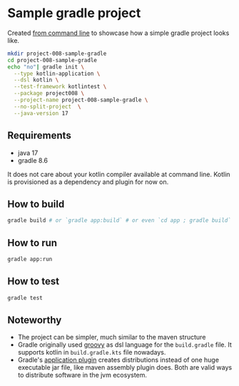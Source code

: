 # Sample gradle project

Created [from command line][projects] to showcase how a simple gradle project
looks like.

```bash
mkdir project-008-sample-gradle
cd project-008-sample-gradle
echo "no"| gradle init \
  --type kotlin-application \
  --dsl kotlin \
  --test-framework kotlintest \
  --package project008 \
  --project-name project-008-sample-gradle \
  --no-split-project  \
  --java-version 17
```

## Requirements

- java 17
- gradle 8.6

It does not care about your kotlin compiler available at command line. Kotlin is
provisioned as a dependency and plugin for now on.

## How to build

```bash
gradle build # or `gradle app:build` # or even `cd app ; gradle build`
```

## How to run

```bash
gradle app:run
```

## How to test

```bash
gradle test
```

## Noteworthy

- The project can be simpler, much similar to the maven structure
- Gradle originally used [groovy][groovy] as dsl language for the `build.gradle`
  file. It supports kotlin in `build.gradle.kts` file nowadays.
- Gradle's [application plugin][app-plugin] creates distributions instead of one
  huge executable jar file, like maven assembly plugin does. Both are valid ways
  to distribute software in the jvm ecosystem.

[projects]: ../../docs/0012-project-setup-with-maven-and-gradle.md
[groovy]: https://groovy-lang.org/
[app-plugin]: https://docs.gradle.org/current/userguide/application_plugin.html
